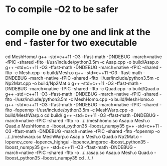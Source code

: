 # To compile -O2 to be safer
# compile one by one and link at the end - faster for two executable
cd MeshHomo/
g++ -std=c++11 -O3 -ffast-math -DNDEBUG -march=native -fPIC -shared -flto -I/usr/include/python3.5m -c Asap.cpp -o build/Asap.o
g++ -std=c++11 -O3 -ffast-math -DNDEBUG -march=native -fPIC -shared -flto -c Mesh.cpp -o build/Mesh.o
g++ -std=c++11 -O3 -ffast-math -DNDEBUG -march=native -fPIC -shared -flto -I/usr/include/python3.5m -c Np2Mat.cpp -o build/Np2Mat.o
g++ -std=c++11 -O3 -ffast-math -DNDEBUG -march=native -fPIC -shared -flto -c Quad.cpp -o build/Quad.o
g++ -std=c++11 -O3 -ffast-math -DNDEBUG -march=native -fPIC -shared -flto -I/usr/include/python3.5m -c MeshHomo.cpp -o build/MeshHomo.o
g++ -std=c++11 -O3 -ffast-math -DNDEBUG -march=native -fPIC -shared -flto -fopenmp -I/usr/include/python3.5m -c MeshWarp.cpp -o build/MeshWarp.o
cd build/
g++ -std=c++11 -O3 -ffast-math -DNDEBUG -march=native -fPIC -shared -flto -o ../../meshhomo.so Asap.o Mesh.o Quad.o MeshHomo.o -lboost_python35 -lboost_numpy35
g++ -std=c++11 -O3 -ffast-math -DNDEBUG -march=native -fPIC -shared -flto -fopenmp -o ../../meshwarp.so MeshWarp.o Asap.o Mesh.o Quad.o Np2Mat.o -lopencv_core -lopencv_highgui -lopencv_imgproc -lboost_python35 -lboost_numpy35
g++ -std=c++11 -O3 -ffast-math -DNDEBUG -march=native -fPIC -shared -flto -o ../../asap.so Asap.o Mesh.o Quad.o -lboost_python35 -lboost_numpy35
cd ../../
